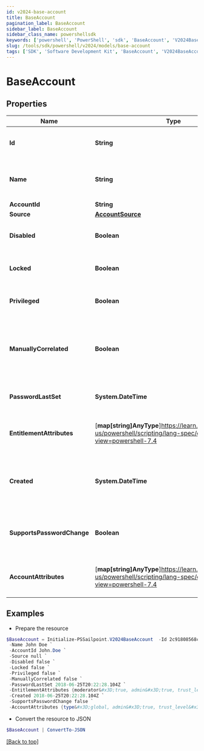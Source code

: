 ```yaml
---
id: v2024-base-account
title: BaseAccount
pagination_label: BaseAccount
sidebar_label: BaseAccount
sidebar_class_name: powershellsdk
keywords: ['powershell', 'PowerShell', 'sdk', 'BaseAccount', 'V2024BaseAccount'] 
slug: /tools/sdk/powershell/v2024/models/base-account
tags: ['SDK', 'Software Development Kit', 'BaseAccount', 'V2024BaseAccount']
---
```



# BaseAccount

## Properties

Name | Type | Description | Notes
------------ | ------------- | ------------- | -------------
**Id** | **String** | The unique ID of the referenced object. | [optional] 
**Name** | **String** | The human readable name of the referenced object. | [optional] 
**AccountId** | **String** | Account ID. | [optional] 
**Source** | [**AccountSource**](account-source) |  | [optional] 
**Disabled** | **Boolean** | Indicates whether the account is disabled. | [optional] [default to $false]
**Locked** | **Boolean** | Indicates whether the account is locked. | [optional] [default to $false]
**Privileged** | **Boolean** | Indicates whether the account is privileged. | [optional] [default to $false]
**ManuallyCorrelated** | **Boolean** | Indicates whether the account has been manually correlated to an identity. | [optional] [default to $false]
**PasswordLastSet** | **System.DateTime** | A date-time in ISO-8601 format | [optional] 
**EntitlementAttributes** | [**map[string]AnyType**]https://learn.microsoft.com/en-us/powershell/scripting/lang-spec/chapter-04?view=powershell-7.4 | Map or dictionary of key/value pairs. | [optional] 
**Created** | **System.DateTime** | ISO-8601 date-time referring to the time when the object was created. | [optional] 
**SupportsPasswordChange** | **Boolean** | Indicates whether the account supports password change. | [optional] [default to $false]
**AccountAttributes** | [**map[string]AnyType**]https://learn.microsoft.com/en-us/powershell/scripting/lang-spec/chapter-04?view=powershell-7.4 | Map or dictionary of key/value pairs. | [optional] 

## Examples

- Prepare the resource
```powershell
$BaseAccount = Initialize-PSSailpoint.V2024BaseAccount  -Id 2c91808568c529c60168cca6f90c1313 `
 -Name John Doe `
 -AccountId John.Doe `
 -Source null `
 -Disabled false `
 -Locked false `
 -Privileged false `
 -ManuallyCorrelated false `
 -PasswordLastSet 2018-06-25T20:22:28.104Z `
 -EntitlementAttributes {moderator&#x3D;true, admin&#x3D;true, trust_level&#x3D;4} `
 -Created 2018-06-25T20:22:28.104Z `
 -SupportsPasswordChange false `
 -AccountAttributes {type&#x3D;global, admin&#x3D;true, trust_level&#x3D;4}
```

- Convert the resource to JSON
```powershell
$BaseAccount | ConvertTo-JSON
```


[[Back to top]](#) 

